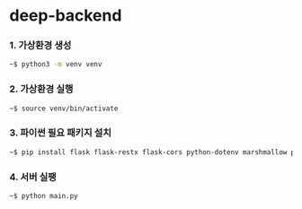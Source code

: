 # deep-backend

### 1. 가상환경 생성
```bash
~$ python3 -m venv venv
```

### 2. 가상환경 실행
```bash
~$ source venv/bin/activate
```

### 3. 파이썬 필요 패키지 설치
```bash
~$ pip install flask flask-restx flask-cors python-dotenv marshmallow pycryptodome
```

### 4. 서버 실팽
```bash
~$ python main.py
```